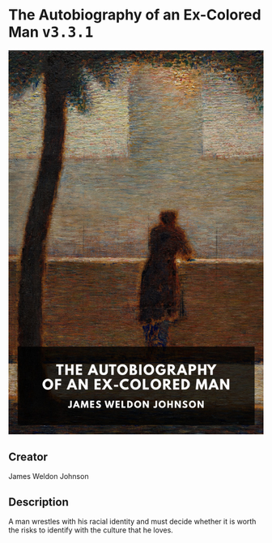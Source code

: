 
# The Autobiography of an Ex-Colored Man <kbd>v3.3.1</kbd>

<center>
  <img src="./cover-1024.jpg"/>
</center>

## Creator
James Weldon Johnson

## Description
A man wrestles with his racial identity and must decide whether it is worth the risks to identify with the culture that he loves.
